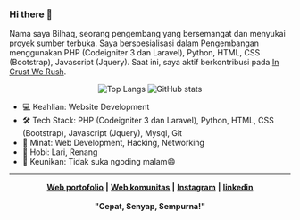 
### Hi there 👋
<!--
Here are some ideas to get you started:

- 🌱 Saat ini aku sedang belajar pengembangan website
- 👯 Saya ingin berkolaborasi dalam pengembangan website, jaringan, dan peretasan
- 💬 Tanyakan padaku tentang programming, peretasan, jaringan
- 📫 Cara menghubungi saya: ...
- 😄 Kata ganti: ...
- ⚡ Fakta menarik: ...
-->

Nama saya Bilhaq, seorang pengembang yang bersemangat dan menyukai proyek sumber terbuka. Saya berspesialisasi dalam Pengembangan menggunakan PHP (Codeigniter 3 dan Laravel), Python, HTML, CSS (Bootstrap), Javascript (Jquery). Saat ini, saya aktif berkontribusi pada [In Crust We Rush](https://github.com/ICWR-TEAM).

<div align="center">
  
![Top Langs](https://github-readme-stats.vercel.app/api/top-langs/?username=Jon3sjns&layout=donut&hide=)
![GitHub stats](https://github-readme-stats.vercel.app/api?username=Jon3sjns&show_icons=true&theme=dark&size_weight=0.5&count_weight=0.5)

</div>

- 💻 Keahlian: Website Development
- 🛠️ Tech Stack:  PHP (Codeigniter 3 dan Laravel), Python, HTML, CSS (Bootstrap), Javascript (Jquery), Mysql, Git
- 🌟 Minat: Web Development, Hacking, Networking
- 🎵 Hobi: Lari, Renang
- 🌈 Keunikan: Tidak suka ngoding malam😄
<hr>
<div align="center">
  
[**Web portofolio**](https://jon3sjns.github.io/) **|**
[**Web komunitas**](https://incrustwerush.org/) **|**
[**Instagram**](https://www.instagram.com/billy000_00/) **|**
[**linkedin**](https://www.linkedin.com/in/bilhaq-syahbani-sahatmojo/)
<br><br>
**"Cepat, Senyap, Sempurna!"** 
</div>
